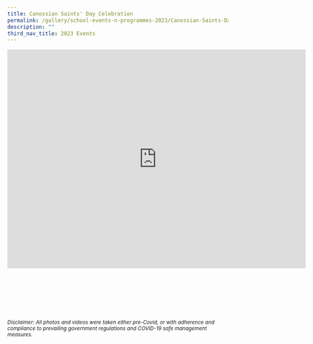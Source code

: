 ```yaml
---
title: Canossian Saints' Day Celebration
permalink: /gallery/school-events-n-programmes-2023/Canossian-Saints-Day-Celebration/
description: ""
third_nav_title: 2023 Events
---
```

<iframe allowfullscreen="true" height="499" width="680" frameborder="0" src="https://docs.google.com/presentation/d/e/2PACX-1vToxDW1MwXfikaU7rA6wz4NHK-Ip9bOBbXjRIc-pYDPxrrNVxoR1DZNMobIPv0wSnZqlr-1KyvE7qkd/embed?start=true&amp;loop=true&amp;delayms=3000"></iframe>


<br><br><br><br><br><br>
<sup>_Disclaimer: All photos and videos were taken either pre-Covid, or with adherence and compliance to prevailing government regulations and COVID-19 safe management measures._</sup>